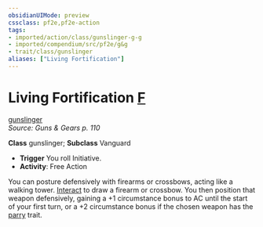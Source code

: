 ```yaml
---
obsidianUIMode: preview
cssclass: pf2e,pf2e-action
tags:
- imported/action/class/gunslinger-g-g
- imported/compendium/src/pf2e/g&g
- trait/class/gunslinger
aliases: ["Living Fortification"]
---
```

# Living Fortification [F](chapter-9-playing-the-game.md#Actions "Free Action")
[gunslinger](rules/traits/gunslinger-g-g.md)  
*Source: Guns & Gears p. 110*  

**Class** gunslinger; **Subclass** Vanguard
- **Trigger** You roll Initiative.
- **Activity**: Free Action

You can posture defensively with firearms or crossbows, acting like a walking tower. [Interact](interact.md) to draw a firearm or crossbow. You then position that weapon defensively, gaining a +1 circumstance bonus to AC until the start of your first turn, or a +2 circumstance bonus if the chosen weapon has the [parry](parry.md) trait.